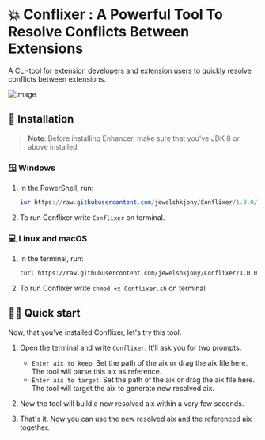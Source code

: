 # 💥 Conflixer : A Powerful Tool To Resolve Conflicts Between Extensions
A CLI-tool for extension developers and extension users to quickly resolve conflicts between extensions.

![image](https://github.com/user-attachments/assets/e03f4cd8-efdf-438d-b5d8-d0bde1ac84bf)

## 💾 Installation
> **Note**: Before installing Enhancer, make sure that you've JDK 8 or above installed.


### 🪟 Windows
1. In the PowerShell, run:

    ```ps1
    iwr https://raw.githubusercontent.com/jewelshkjony/Conflixer/1.0.0/install.ps1 -useb | iex
    ```

2. To run Conflixer write `Conflixer` on terminal.

### 💻 Linux and macOS
1. In the terminal, run:

    ```sh
    curl https://raw.githubusercontent.com/jewelshkjony/Conflixer/1.0.0/install.sh -fsSL | sh
    ```

2. To run Conflixer write `chmod +x Conflixer.sh` on terminal.

## 🏃‍➡️ Quick start
Now, that you've installed Conflixer, let's try this tool.

1. Open the terminal and write `Conflixer`.
It'll ask you for two prompts.

    - `Enter aix to keep`: Set the path of the aix or drag the aix file here. The tool will parse this aix as reference.
    - `Enter aix to target`: Set the path of the aix or drag the aix file here. The tool will target the aix to generate new resolved aix.

3. Now the tool will build a new resolved aix within a very few seconds.
4. That's it. Now you can use the new resolved aix and the referenced aix together.

